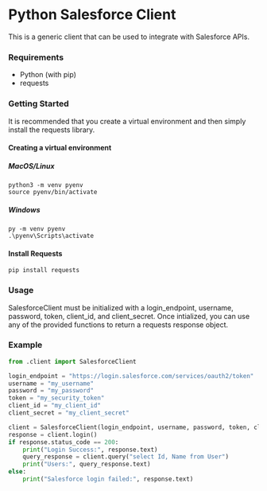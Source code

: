 # Python Salesforce Client

This is a generic client that can be used to integrate with Salesforce APIs.

### Requirements
* Python (with pip)
* requests

### Getting Started

It is recommended that you create a virtual environment and then simply install the requests library.

#### Creating a virtual environment
##### MacOS/Linux
	python3 -m venv pyenv
	source pyenv/bin/activate

##### Windows
	py -m venv pyenv
	.\pyenv\Scripts\activate

#### Install Requests

	pip install requests

### Usage
SalesforceClient must be initialized with a login_endpoint, username, password, token, client_id, and client_secret. Once intialized, you can use any of the provided functions to return a requests response object.

### Example
```python
from .client import SalesforceClient

login_endpoint = "https://login.salesforce.com/services/oauth2/token"
username = "my_username"
password = "my_password"
token = "my_security_token"
client_id = "my_client_id"
client_secret = "my_client_secret"

client = SalesforceClient(login_endpoint, username, password, token, client_id, client_secret)
response = client.login()
if response.status_code == 200:
	print("Login Success:", response.text)
	query_response = client.query("select Id, Name from User")
	print("Users:", query_response.text)
else:
	print("Salesforce login failed:", response.text)
```
